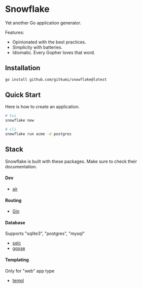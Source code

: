 # Snowflake

Yet another Go application generator.

Features:
- Opinionated with the best practices.
- Simplicity with batteries.
- Idiomatic. Every Gopher loves that word.

## Installation


```sh
go install github.com/gitkumi/snowflake@latest
```

## Quick Start

Here is how to create an application.

```sh
# tui
snowflake new

# cli
snowflake run acme -d postgres
```

## Stack

Snowflake is built with these packages. Make sure to check their documentation.

#### Dev

- [air](https://github.com/air-verse/air)

#### Routing

- [Gin](https://gin-gonic.com/)

#### Database

Supports "sqlite3", "postgres", "mysql"

- [sqlc](https://github.com/sqlc-dev/sqlc)
- [goose](https://github.com/pressly/goose)

#### Templating 

Only for "web" app type

- [templ](https://templ.guide) 
